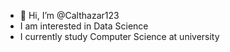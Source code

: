 - 👋 Hi, I’m @Calthazar123
- I am interested in Data Science
- I currently study Computer Science at university


